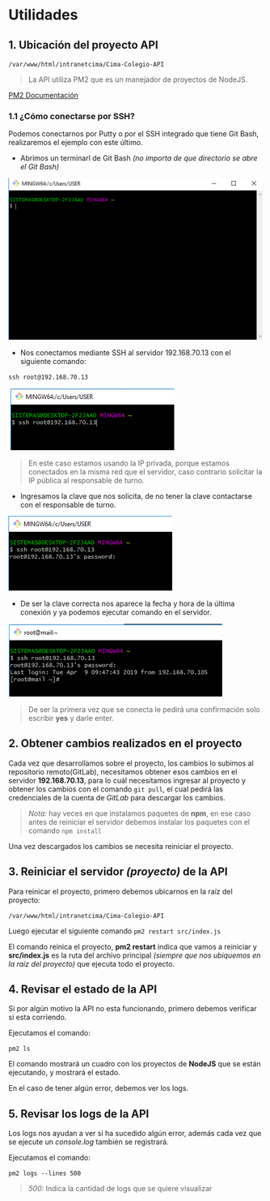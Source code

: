 # Utilidades 

##  1. Ubicación del proyecto API 

```
/var/www/html/intranetcima/Cima-Colegio-API
```
>La API utiliza PM2 que es un manejador de proyectos de NodeJS.

[PM2 Documentación](http://pm2.keymetrics.io/docs/usage/pm2-doc-single-page/)

### 1.1 ¿Cómo conectarse por SSH?
Podemos conectarnos por Putty o por el SSH integrado que tiene Git Bash, realizaremos el ejemplo con este último.

*   Abrimos un terminarl de Git Bash *(no importa de que directorio se abre el Git Bash)*

![](./bash.png)
*   Nos conectamos mediante SSH al servidor 192.168.70.13 con el siguiente comando:
```
ssh root@192.168.70.13
```
![](./ssh.png)

>En este caso estamos usando la IP privada, porque estamos conectados en la misma red que el servidor, caso contrario solicitar la IP pública al responsable de turno.

* Ingresamos la clave que nos solicita, de no tener la clave contactarse con el responsable de turno. 

![](./password.png)

* De ser la clave correcta nos aparece la fecha y hora de la última conexión y ya podemos ejecutar comando en el servidor. 

![](./connect.png)

> De ser la primera vez que se conecta le pedirá una confirmación solo escribir **yes** y darle enter.

## 2. Obtener cambios realizados en el proyecto

Cada vez que desarrollamos sobre el proyecto, los cambios lo subimos al repositorio remoto(GitLab), necesitamos obtener esos cambios en el servidor **192.168.70.13**, para lo cuál necesitamos ingresar al proyecto y obtener los cambios con el comando ```git pull```, el cual pedirá las credenciales de la cuenta de *GitLab* para descargar los cambios. 

> *Nota:* hay veces en que instalamos paquetes de **npm**, en ese caso antes de reiniciar el servidor debemos instalar los paquetes con el comando ```npm install```

Una vez descargados los cambios se necesita reiniciar el proyecto.

## 3. Reiniciar el servidor *(proyecto)* de la API

Para reinicar el proyecto, primero debemos ubicarnos en la raíz del proyecto:

```
/var/www/html/intranetcima/Cima-Colegio-API
```
Luego ejecutar el siguiente comando ```pm2 restart src/index.js```

El comando reinica el proyecto, **pm2 restart** indica que vamos a reiniciar y **src/index.js** es la ruta del archivo principal *(siempre que nos ubiquemos en la raíz del proyecto)* que ejecuta todo el proyecto.

## 4. Revisar el estado de la API 

Si por algún motivo la API no esta funcionando, primero debemos verificar si esta corriendo.

Ejecutamos el comando:

```
pm2 ls
```

El comando mostrará un cuadro con los proyectos de **NodeJS** que se están ejecutando, y mostrará el estado.

En el caso de tener algún error, debemos ver los logs.

## 5. Revisar los logs de la API
Los logs nos ayudan a ver si ha sucedido algún error, además cada vez que se ejecute un *console.log* también se registrará.

Ejecutamos el comando:
```
pm2 logs --lines 500
```

>*500:* Indica la cantidad de logs que se quiere visualizar